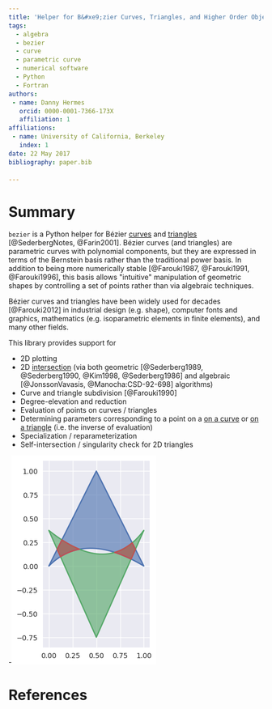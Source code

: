 ```yaml
---
title: 'Helper for B&#xe9;zier Curves, Triangles, and Higher Order Objects'
tags:
  - algebra
  - bezier
  - curve
  - parametric curve
  - numerical software
  - Python
  - Fortran
authors:
 - name: Danny Hermes
   orcid: 0000-0001-7366-173X
   affiliation: 1
affiliations:
 - name: University of California, Berkeley
   index: 1
date: 22 May 2017
bibliography: paper.bib

---
```


# Summary

`bezier` is a Python helper for B&#xe9;zier [curves][1] and
[triangles][2] [@SederbergNotes, @Farin2001]. B&#xe9;zier curves (and
triangles) are parametric curves with polynomial components, but they are
expressed in terms of the Bernstein basis rather than the traditional power
basis. In addition to being more numerically stable
[@Farouki1987, @Farouki1991, @Farouki1996], this basis allows "intuitive"
manipulation of geometric shapes by controlling a set of points rather
than via algebraic techniques.

B&#xe9;zier curves and triangles have been widely used for decades
[@Farouki2012] in industrial design (e.g. shape), computer fonts and
graphics, mathematics (e.g. isoparametric elements in finite elements), and
many other fields.

This library provides support for

- 2D plotting
- 2D [intersection][3] (via both geometric
  [@Sederberg1989, @Sederberg1990, @Kim1998, @Sederberg1986] and
  algebraic [@JonssonVavasis, @Manocha:CSD-92-698] algorithms)
- Curve and triangle subdivision [@Farouki1990]
- Degree-elevation and reduction
- Evaluation of points on curves / triangles
- Determining parameters corresponding to a point on a [on a curve][4] or
  [on a triangle][5] (i.e. the inverse of evaluation)
- Specialization / reparameterization
- Self-intersection / singularity check for 2D triangles

-![Triangle-triangle intersection example](https://raw.githubusercontent.com/dhermes/bezier/2020.2.3/docs/images/triangles6Q_and_7Q.png)

[1]: https://en.wikipedia.org/wiki/B%C3%A9zier_curve
[2]: https://en.wikipedia.org/wiki/B%C3%A9zier_triangle
[3]: https://bezier.readthedocs.io/en/2020.2.3/algorithms/curve-curve-intersection.html
[4]: https://bezier.readthedocs.io/en/2020.2.3/python/reference/bezier.curve.html#bezier.curve.Curve.locate
[5]: https://bezier.readthedocs.io/en/2020.2.3/python/reference/bezier.triangle.html#bezier.triangle.Triangle.locate

# References
